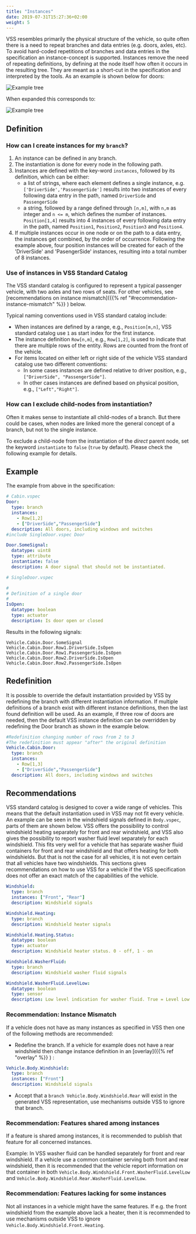 ```yaml
---
title: "Instances"
date: 2019-07-31T15:27:36+02:00
weight: 5
---
```


VSS resembles primarily the physical structure of the vehicle, so
quite often there is a need to repeat branches and data entries
(e.g. doors, axles, etc). To avoid hard-coded repetitions of
branches and data entries in the specification an instance-concept is supported.
Instances remove the need of repeating definitions, by defining at the node itself how often it occurs in
the resulting tree. They are meant as a short-cut in the specification and
interpreted by the tools. As an example is shown below for doors:

<!-- Image source in docs-gen/image_source/instance_tree.puml -->
![Example tree](/vehicle_signal_specification/images/instance_tree.png)

When expanded this corresponds to:

<!-- Image source in docs-gen/image_source/instance_tree_expand.puml -->
![Example tree](/vehicle_signal_specification/images/instance_tree_expand.png?width=60pc)

## Definition

### How can I create instances for my `branch`?

1. An instance can be defined in any branch.
2. The instantiation is done for every node in the following path.
3. Instances are defined with the key-word `instances`, followed by its
   definition, which can be either:
   * a list of strings, where each element defines a single instance, e.g.
     `['DriverSide','PassengerSide']` results into two instances of every following
     data entry in the path, named `DriverSide` and `PassengerSide`
   * a string, followed by a range defined through `[n,m]`, with `n,m` as integer and `n <= m`,
     which defines the number of instances.
     `Position[1,4]` results into 4 instances of every following
     data entry in the path, named `Position1`, `Position2`, `Position3`
     and `Position4`.
4. If multiple instances occur in one node or on the path to a data entry,
   the instances get combined, by the order of occurrence. Following the example above,
   four position instances will be created for each of the 'DriverSide' and 'PasengerSide' instances,
   resulting into a total number of 8 instances.

### Use of instances in VSS Standard Catalog

The VSS standard catalog is configured to represent a typical passenger vehicle,
with two axles and two rows of seats. For other vehicles, see [recommendations on instance mismatch]({{% ref "#recommendation-instance-mismatch" %}} ) below.

Typical naming conventions used in VSS standard catalog include:

* When instances are defined by a range, e.g., `Position[m,n]`, VSS standard catalog use `1` as start index for the first instance.
* The instance definition `Row[n,m]`, e.g., `Row[1,2]`, is used to indicate that there are multiple rows of the entity. Rows are counted from the front of the vehicle.
* For items located on either left or right side of the vehicle VSS standard catalog use two different conventions:
  * In some cases instances are defined relative to driver position, e.g., `["DriverSide", "PassengerSide"]`.
  * In other cases instances are defined based on physical position, e.g., `["Left","Right"]`.

### How can I exclude child-nodes from instantiation?

Often it makes sense to instantiate all child-nodes of a branch.
But there could be cases, when nodes are linked more the general concept of
a branch, but not to the single instance.

To exclude a child-node from the instantiation of the *direct* parent node, set the
keyword `instantiate` to `false` (`true` by default). Please check the following
example for details.

## Example

The example from above in the specification:

```yaml
# Cabin.vspec
Door:
  type: branch
  instances:
    - Row[1,2]
    - ["DriverSide","PassengerSide"]
  description: All doors, including windows and switches
#include SingleDoor.vspec Door

Door.SomeSignal:
  datatype: uint8
  type: attribute
  instantiate: false
  description: A door signal that should not be instantiated.
```


```yaml
# SingleDoor.vspec

#
# Definition of a single door
#
IsOpen:
  datatype: boolean
  type: actuator
  description: Is door open or closed
```

Results in the following signals:

```
Vehicle.Cabin.Door.SomeSignal
Vehicle.Cabin.Door.Row1.DriverSide.IsOpen
Vehicle.Cabin.Door.Row1.PassengerSide.IsOpen
Vehicle.Cabin.Door.Row2.DriverSide.IsOpen
Vehicle.Cabin.Door.Row2.PassengerSide.IsOpen
```

## Redefinition

It is possible to override the default instantiation provided by VSS by redefining the branch with
different instantiation information. If multiple definitions of a branch exist with different
instance definitions, then the last found definition will be used.
As an example, if three row of doors are needed, then the default VSS instance definition
can be overridden by redefining the Door branch as shown in the example below.

```yaml
#Redefinition changing number of rows from 2 to 3
#The redefinition must appear "after" the original definition
Vehicle.Cabin.Door:
  type: branch
  instances:
    - Row[1,3]
    - ["DriverSide","PassengerSide"]
  description: All doors, including windows and switches
```

## Recommendations

VSS standard catalog is designed to cover a wide range of vehicles.
This means that the default instantiation used in VSS may not fit every vehicle.
An example can be seen in the windshield signals defined in `Body.vspec`, parts of them are shown below.
VSS offers the possibility to control windshield heating separately for front and rear windshield,
and VSS also gives the possibility to report washer fluid level separately for each windshield.
This fits very well for a vehicle that has separate washer fluid containers for front and rear windshield
and that offers heating for both windshields. But that is not the case for all vehicles,
it is not even certain that all vehicles have two windshields. This sections gives recommendations on how
to use VSS for a vehicle if the VSS specification does not offer an exact match of the capabilities of the vehicle.

```yaml
Windshield:
  type: branch
  instances: ["Front", "Rear"]
  description: Windshield signals

Windshield.Heating:
  type: branch
  description: Windshield heater signals

Windshield.Heating.Status:
  datatype: boolean
  type: actuator
  description: Windshield heater status. 0 - off, 1 - on

Windshield.WasherFluid:
  type: branch
  description: Windshield washer fluid signals

Windshield.WasherFluid.LevelLow:
  datatype: boolean
  type: sensor
  description: Low level indication for washer fluid. True = Level Low. False = Level OK.
```

### Recommendation: Instance Mismatch

If a vehicle does not have as many instances as specified in VSS then one
of the following methods are recommended:

- Redefine the branch. If a vehicle for example does not have a rear windshield
then change instance definition in an [overlay]({{% ref "overlay" %}} ) :

```yaml
Vehicle.Body.Windshield:
  type: branch
  instances: ["Front"]
  description: Windshield signals
```

- Accept that a `branch Vehicle.Body.Windshield.Rear` will exist in the generated VSS representation,
  use mechanisms outside VSS to ignore that branch.

### Recommendation: Features shared among instances

If a feature is shared among instances, it is recommended to publish that feature for all concerned instances.

Example: In VSS washer fluid can be handled separately for front and rear windshield.
If a vehicle use a common container serving both front and rear windshield,
then it is recommended that the vehicle report information on that container in both
`Vehicle.Body.Windshield.Front.WasherFluid.LevelLow` and `Vehicle.Body.Windshield.Rear.WasherFluid.LevelLow`.

### Recommendation: Features lacking for some instances

Not all instances in a vehicle might have the same features. If e.g. the front windshield
from the example above lack a heater, then it is recommended to use mechanisms outside VSS
to ignore `Vehicle.Body.Windshield.Front.Heating`.
